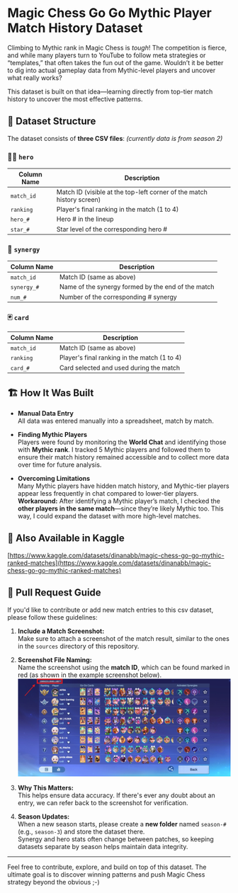 # Magic Chess Go Go Mythic Player Match History Dataset

Climbing to Mythic rank in Magic Chess is *tough*! The competition is fierce, and while many players turn to YouTube to follow meta strategies or “templates,” that often takes the fun out of the game. Wouldn’t it be better to dig into actual gameplay data from Mythic-level players and uncover what really works?

This dataset is built on that idea—learning directly from top-tier match history to uncover the most effective patterns. 

## 📂 Dataset Structure

The dataset consists of **three CSV files**: *(currently data is from season 2)*

### 🧙‍♂️ `hero`

| Column Name | Description |
|-------------|-------------|
| `match_id`  | Match ID (visible at the top-left corner of the match history screen) |
| `ranking`   | Player's final ranking in the match (1 to 4) |
| `hero_#`    | Hero # in the lineup |
| `star_#`    | Star level of the corresponding hero # |


### 🔗 `synergy`

| Column Name | Description |
|-------------|-------------|
| `match_id`  | Match ID (same as above) |
| `synergy_#` | Name of the synergy formed by the end of the match |
| `num_#`     | Number of the corresponding # synergy |


### 🃏 `card`

| Column Name | Description |
|-------------|-------------|
| `match_id`  | Match ID (same as above) |
| `ranking`   | Player's final ranking in the match (1 to 4) |
| `card_#`    | Card selected and used during the match |


## 🏗️ How It Was Built

- **Manual Data Entry**  
  All data was entered manually into a spreadsheet, match by match.

- **Finding Mythic Players**  
  Players were found by monitoring the **World Chat** and identifying those with **Mythic rank**. I tracked 5 Mythic players and followed them to ensure their match history remained accessible and to collect more data over time for future analysis.

- **Overcoming Limitations**  
  Many Mythic players have hidden match history, and Mythic-tier players appear less frequently in chat compared to lower-tier players.  
  **Workaround:** After identifying a Mythic player’s match, I checked the **other players in the same match**—since they’re likely Mythic too. This way, I could expand the dataset with more high-level matches.

## 🔗 Also Available in Kaggle
[https://www.kaggle.com/datasets/dinanabb/magic-chess-go-go-mythic-ranked-matches](https://www.kaggle.com/datasets/dinanabb/magic-chess-go-go-mythic-ranked-matches)

## 🤝 Pull Request Guide

If you'd like to contribute or add new match entries to this csv dataset, please follow these guidelines:

1. **Include a Match Screenshot:**  
   Make sure to attach a screenshot of the match result, similar to the ones in the `sources` directory of this repository.  

2. **Screenshot File Naming:**  
   Name the screenshot using the **match ID**, which can be found marked in red (as shown in the example screenshot below).
   ![match_id](https://github.com/dinanabila/mcgg-matches-dataset/blob/12edd496e046197ba3e9260a1ef9540a3cdbd1dd/sources/ss-example.jpg?raw=true)

4. **Why This Matters:**  
   This helps ensure data accuracy. If there's ever any doubt about an entry, we can refer back to the screenshot for verification.

5. **Season Updates:**  
   When a new season starts, please create a **new folder** named `season-#` (e.g., `season-3`) and store the dataset there.  
   Synergy and hero stats often change between patches, so keeping datasets separate by season helps maintain data integrity.

---

Feel free to contribute, explore, and build on top of this dataset. The ultimate goal is to discover winning patterns and push Magic Chess strategy beyond the obvious ;-)
